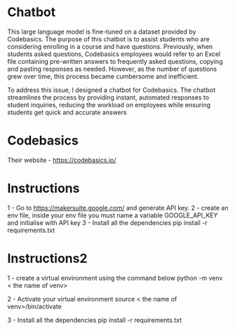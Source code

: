 # Chatbot

This large language model is fine-tuned on a dataset provided by Codebasics. The purpose of this chatbot is to assist students who are considering enrolling in a course and have questions. Previously, when students asked questions, Codebasics employees would refer to an Excel file containing pre-written answers to frequently asked questions, copying and pasting responses as needed. However, as the number of questions grew over time, this process became cumbersome and inefficient.

To address this issue, I designed a chatbot for Codebasics. The chatbot streamlines the process by providing instant, automated responses to student inquiries, reducing the workload on employees while ensuring students get quick and accurate answers

# Codebasics
Their website - https://codebasics.io/

# Instructions
1 - Go to https://makersuite.google.com/ and generate API key.
2 - create an env file, inside your env file you must name a variable GOOGLE_API_KEY and initialise with API key
3 -  Install all the dependencies
pip install -r requirements.txt

# Instructions2
1 - create a virtual environment using the command below
python -m venv < the name of venv> 

2 - Activate your virtual environment
source < the name of venv>/bin/activate

3 - Install all the dependencies
pip install -r requirements.txt
